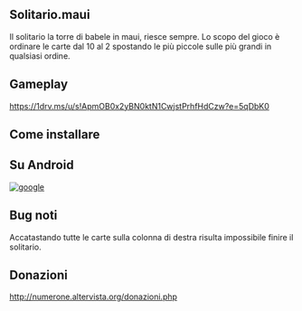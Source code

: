 ## Solitario.maui
Il solitario la torre di babele in maui, riesce sempre.
Lo scopo del gioco è ordinare le carte dal 10 al 2 spostando le più piccole sulle più grandi in qualsiasi ordine.

## Gameplay
https://1drv.ms/u/s!ApmOB0x2yBN0ktN1CwjstPrhfHdCzw?e=5qDbK0

## Come installare

## Su Android

[![google](https://play.google.com/intl/it_it/badges/static/images/badges/en_badge_web_generic.png)](https://play.google.com/store/apps/details?id=org.altervista.numerone.towerofbabel)

## Bug noti

Accatastando tutte le carte sulla colonna di destra risulta impossibile finire il solitario.


## Donazioni

http://numerone.altervista.org/donazioni.php
